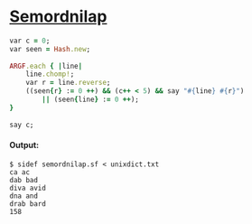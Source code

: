 [1]: http://rosettacode.org/wiki/Semordnilap

# [Semordnilap][1]

```ruby
var c = 0;
var seen = Hash.new;
 
ARGF.each { |line|
    line.chomp!;
    var r = line.reverse;
    ((seen{r} := 0 ++) && (c++ < 5) && say "#{line} #{r}")
        || (seen{line} := 0 ++);
}
 
say c;
```

#### Output:
```
$ sidef semordnilap.sf < unixdict.txt
ca ac
dab bad
diva avid
dna and
drab bard
158
```